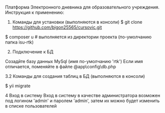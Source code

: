 Платформа Электронного дневника для образовательного учреждения. Инструкция к применению:
1. Команды для установки (выполняются в консоли)
$ git clone https://github.com/bigon25565/cursovic.git

$ composer u # выполняется из директории проекта (по-умолчанию папка isu-rtk)


2. Подключение к БД

Созадйте базу данных MySql (имя по-умолчанию  'rtk')
Если имя отличается, поменяйте в файле @app\config\db.php

3.2 Команды для создания таблиц в БД (выполняются в консоли)

$ yii migrate

4 Вход в систему
Вход в систему в качестве администратора возможен под логином 'admin' и паролем 'admin', затем их можно будет изменить в списке пользователей
